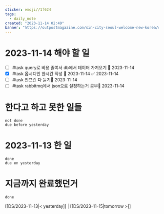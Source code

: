 ```yaml
---
sticker: emoji//1f624
tags:
  - daily_note
created: "2023-11-14 02:49"
banner: "https://outpostmagazine.com/sin-city-seoul-welcome-new-korea/seoul-skyline-photo/"
---
```


# 2023-11-14 해야 할 일

- [ ] #task query로 비용 줄여서 db에서 데이터 가져오기 📅 2023-11-14
- [x] #task 옵시디언 한시간 작성 📅 2023-11-14 ✅ 2023-11-14
- [ ] #task 인프런 다 듣기📅 2023-11-14 
- [ ] #task rabbitmq에서 json으로 설정하는거 공부📅 2023-11-14 

# 한다고 하고 못한 일들
```tasks
not done
due before yesterday
```
# 2023-11-13 한 일
```tasks
done
due on yesterday
```
# 지금까지 완료했던거 
```tasks
done
```
[[DS/2023-11-13|< yesterday]] | [[DS/2023-11-15|tomorrow >]]